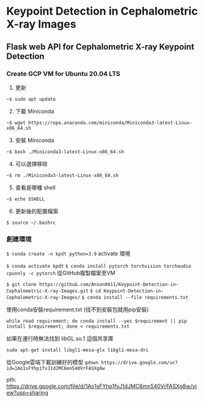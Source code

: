 # Keypoint Detection in Cephalometric X-ray Images

## Flask web API for Cephalometric X-ray Keypoint Detection

### Create GCP VM for Ubuntu 20.04 LTS
1. 更新 

 `~$ sudo apt update`

2. 下載 Miniconda

 `~$ wget https://repo.anaconda.com/miniconda/Miniconda3-latest-Linux-x86_64.sh`

3. 安裝 Miniconda

`~$ bash ./Miniconda3-latest-Linux-x86_64.sh`

4. 可以選擇移除

`~$ rm ./Miniconda3-latest-Linux-x86_64.sh`

5. 查看是哪種 shell

`~$ echo $SHELL`

6. 更新後的配置檔案

`$ source ~/.bashrc`

### 創建環境
`$ conda create -n kpdt python=3.9`
activate 環境

`$ conda activate kpdt`
`$ conda install pytorch torchvision torchaudio cpuonly -c pytorch`
從GitHub複製檔案至VM

`$ git clone https://github.com/Anson0411/Keypoint-Detection-in-Cephalometric-X-ray-Images.git`
`$ cd Keypoint-Detection-in-Cephalometric-X-ray-Images/`
`$ conda install --file requirements.txt`


使用conda安裝requirement.txt (找不到安裝包就用pip安裝)

`while read requirement; do conda install --yes $requirement || pip install $requirement; done < requirements.txt`

如果在運行時無法找到 libGL.so.1 這個共享庫

`sudo apt-get install libgl1-mesa-glx libgl1-mesa-dri`

從Google雲端下載訓練好的模型
`gdown https://drive.google.com/uc?id=1Ao1sFYhp1fvJ1dJMC6mn540VrFASXg8w`





pth: https://drive.google.com/file/d/1Ao1sFYhp1fvJ1dJMC6mn540VrFASXg8w/view?usp=sharing
